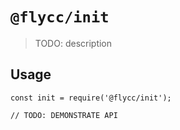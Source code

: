 # `@flycc/init`

> TODO: description

## Usage

```
const init = require('@flycc/init');

// TODO: DEMONSTRATE API
```
